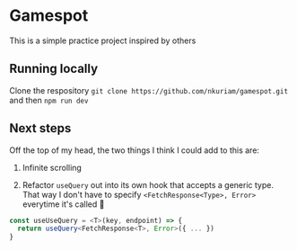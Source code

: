 # Gamespot

This is a simple practice project inspired by others

## Running locally

Clone the respository `git clone https://github.com/nkuriam/gamespot.git` and then `npm run dev`

## Next steps

Off the top of my head, the two things I think I could add to this are:

1. Infinite scrolling

2. Refactor `useQuery` out into its own hook that accepts a generic type. That way I don't have to specify `<FetchResponse<Type>, Error>` everytime it's called 🤔

```ts
const useUseQuery = <T>(key, endpoint) => {
  return useQuery<FetchResponse<T>, Error>({ ... })
}
```
